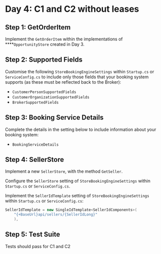 # Day 4: C1 and C2 without leases

## Step 1: GetOrderItem

Implement the `GetOrderItem` within the implementations of ****`OpportunityStore` created in Day 3.

## Step 2: Supported Fields

Customise the following `StoreBookingEngineSettings` within `Startup.cs` or `ServiceConfig.cs` to include only those fields that your booking system supports \(as these must be reflected back to the Broker\):

* `CustomerPersonSupportedFields`
* `CustomerOrganizationSupportedFields`
* `BrokerSupportedFields`

## **Step 3: Booking Service Details**

Complete the details in the setting below to include information about your booking system:

* `BookingServiceDetails`

## **Step 4: SellerStore**

Implement a new `SellerStore`, with the method `GetSeller`.

Configure the `SellerStore` setting of  `StoreBookingEngineSettings` within `Startup.cs` or `ServiceConfig.cs`.

Implement the `SellerIdTemplate` setting of  `StoreBookingEngineSettings` within `Startup.cs` or `ServiceConfig.cs`:

```csharp
SellerIdTemplate = new SingleIdTemplate<SellerIdComponents>(
    "{+BaseUrl}api/sellers/{SellerIdLong}"
    ),
```

## **Step 5: Test Suite**

Tests should pass for C1 and C2  


